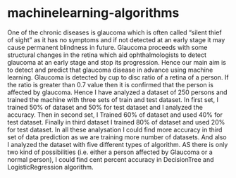 # machinelearning-algorithms
One of the chronic diseases is glaucoma which is often called “silent thief of sight” as it has no symptoms and if not detected at an early stage it may cause permanent blindness in future. Glaucoma proceeds with some structural changes in the retina which aid ophthalmologists to detect glaucoma at an early stage and stop its progression. Hence our main aim is to detect and predict that glaucoma disease in advance using machine learning. Glaucoma is detected by cup to disc ratio of a retina of a person. If the ratio is greater than 0.7 value then it is confirmed that the person is affected by glaucoma. Hence I have analyzed a dataset of 250 persons and trained the machine with three sets of train and test dataset. In first set, I trained 50% of dataset and 50% for test dataset and I analyzed the accuracy. Then in second set, I Trained 60% of dataset and used 40% for test dataset. Finally in third dataset I trained 80% of dataset and used 20% for test dataset. In all these analysation I could find more accuracy in third set of data prediction as we are training more number of datasets.  And also I analyzed the dataset with five different types of algorithm.  AS there is only two kind of possibilities (i.e. either a person affected by Glaucoma or a normal person), I could find cent percent accuracy in DecisionTree and LogisticRegression algorithm. 
